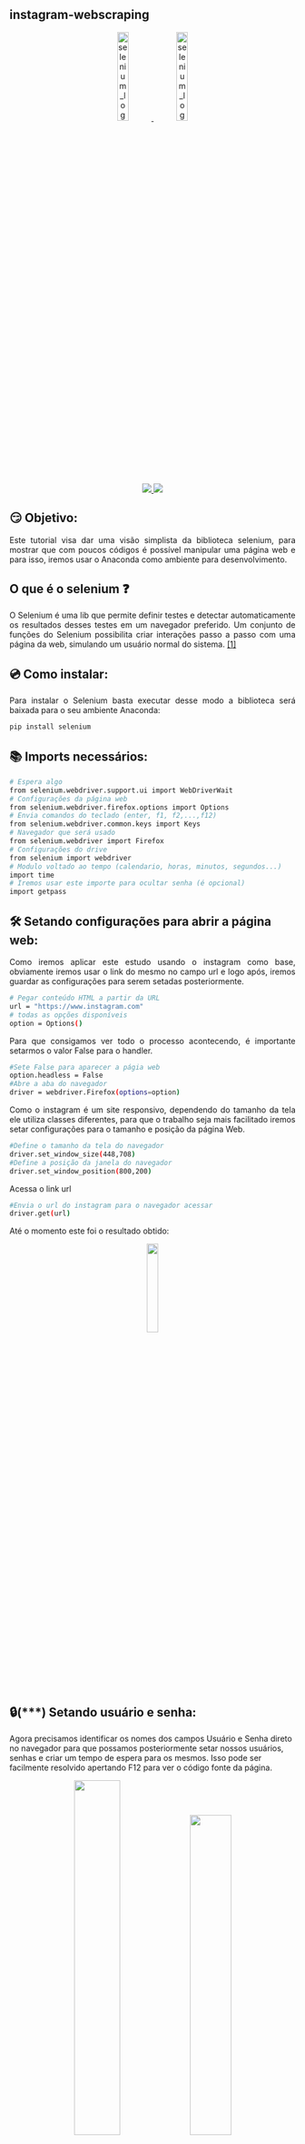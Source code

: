 ## instagram-webscraping

<p align="center">
<a href='https://www.selenium.dev/'>
<img width="20%" alt="selenium_logo_large" src="https://user-images.githubusercontent.com/42920754/82577481-6bbe7b80-9b61-11ea-997e-840983ab05fd.png">
<a/>
 <a href='https://www.anaconda.com/'>
<img width="20%" alt="selenium_logo_large" src="https://user-images.githubusercontent.com/42920754/82577832-ee473b00-9b61-11ea-85c5-58011d17b0e8.PNG">
<a/>
<p/>
 
<p align="center">
<a href="https://github.com/SeleniumHQ/selenium">
<img src="https://img.shields.io/badge/built%20with-Selenium-yellow.svg" />
</a>
<a href="https://www.python.org/">
<img src="https://img.shields.io/badge/built%20with-Python3-red.svg" />
</a>
<p/>

## 😏 Objetivo:
<p align='Justify'>
Este tutorial visa dar uma visão simplista da biblioteca selenium, para mostrar que com poucos códigos é possível manipular uma página web e para isso, iremos usar o Anaconda como ambiente para desenvolvimento.
<p/>

## O que é o selenium ❓
<p align='Justify'>
O Selenium é uma lib que permite definir testes e detectar automaticamente os resultados desses testes em um navegador preferido. Um conjunto de funções do Selenium possibilita criar interações passo a passo com uma página da web, simulando um usuário normal do sistema.
<a href='https://www.browserstack.com/guide/python-selenium-to-run-web-automation-test'>[1]<a/>
<p/>
 
## 💿 Como instalar:
<p align='Justify'>
Para instalar o Selenium basta executar desse modo a biblioteca será baixada para o seu ambiente Anaconda: <br>
<p/>

```sh
pip install selenium
```

## 📚 Imports necessários:
```sh
# Espera algo
from selenium.webdriver.support.ui import WebDriverWait
# Configurações da página web
from selenium.webdriver.firefox.options import Options
# Envia comandos do teclado (enter, f1, f2,...,f12)
from selenium.webdriver.common.keys import Keys
# Navegador que será usado
from selenium.webdriver import Firefox
# Configurações do drive
from selenium import webdriver
# Modulo voltado ao tempo (calendario, horas, minutos, segundos...)
import time
# Iremos usar este importe para ocultar senha (é opcional)
import getpass 
```

## 🛠️ Setando configurações para abrir a página web:
<p align='Justify'>
Como iremos aplicar este estudo usando o instagram como base, obviamente iremos usar o link do mesmo no campo url e logo após, iremos guardar as configurações para serem setadas posteriormente.
<p/>

```sh
# Pegar conteúdo HTML a partir da URL
url = "https://www.instagram.com"
# todas as opções disponíveis
option = Options()
```

<p align='Justify'>
Para que consigamos ver todo o processo acontecendo, é importante setarmos o valor False para o handler.
<p/>

```sh
#Sete False para aparecer a págia web
option.headless = False
#Abre a aba do navegador
driver = webdriver.Firefox(options=option)
```

<p align='Justify'>
Como o instagram é um site responsivo, dependendo do tamanho da tela ele utiliza classes diferentes, para que o trabalho seja mais facilitado iremos setar configurações para o tamanho e posição da página Web.
<p/>

```sh
#Define o tamanho da tela do navegador
driver.set_window_size(448,708)
#Define a posição da janela do navegador
driver.set_window_position(800,200)
```

<p align='Justify'>
Acessa o link url
<p/>

```sh
#Envia o url do instagram para o navegador acessar
driver.get(url)
```

Até o momento este foi o resultado obtido: <br>
<p align="center">
<img src='https://user-images.githubusercontent.com/42920754/82556741-baa7e900-9b40-11ea-9db0-68f9c434cd95.PNG' width='20%'>
<p/>


## 🔒(***) Setando usuário e senha:

Agora precisamos identificar os nomes dos campos Usuário e Senha direto no navegador para que possamos posteriormente setar nossos usuários,  senhas e criar um tempo de espera para os mesmos.
Isso pode ser facilmente resolvido apertando F12 para ver o código fonte da página.

<p align="center">
<img src='https://user-images.githubusercontent.com/42920754/82558320-c812a280-9b43-11ea-9c0d-aec58d9e037a.PNG' width='40%'>
<img src='https://user-images.githubusercontent.com/42920754/82558322-c8ab3900-9b43-11ea-8a61-74644cc5e0f3.PNG' width='38%'>
<p/>

<p align='Justify'>
Vamos primeiramente definir uma função que fará busca pelo elemento "username", para isso usamos find_element_by_name("username"), que procura tags HTML pelo nome:
<p/>

```sh
def esperar_campo(firefox):
  return driver.find_element_by_name("username")
  ```
  
<p align='Justify'>
Em seguida, usaremos o WebDriverWait(driver, 5), sendo DRIVER as configurações da página web e escolhemos 5s como o tempo de espera caso a função "espera_campo()" retornar com êxito:
<p/>

```sh
carregando = WebDriverWait(driver, 5).until(esperar_campo)
```

E por fim, iremos completar os campos usuário e senha:
<br>
Para isso, e iremos usar as funções 

   <ul> 
        <li>driver.find_element_by_name() -> Encontrar o campo especificado com o nome. </li> 
        <li>clear() -> Apagar qualquer dado que esteja contido no campo.</li> 
        <li>send_keys() -> Envia a string para o campo encontrado.</li> 
    </ul>
    

Ficando do seguinte modo para o campo usuário.
 
```sh
# Insere usuário no campo
name_campo = driver.find_element_by_name("username")
name_campo.clear()
name_campo.send_keys("Coloque aqui o seu usuário")
```

O mesmo se repete para o campo password.

```sh
# Insere senha no campo
senha_campo = driver.find_element_by_name("password")
senha_campo.clear()
senha_campo.send_keys("Coloque aqui a sua senha")
```
E por fim aperta ENTER para entrar no instagram

```sh
senha_campo.send_keys(Keys.ENTER)
```

<h4> Desse modo, conseguimos obter o seguinte resultado: <h4/>

<br>
<img src='https://user-images.githubusercontent.com/42920754/82576316-16ce3580-9b60-11ea-826a-2379f22ad601.gif' width='20%'>

## ❗ Retirar notificação:

<p align='Justify'>
Com o resultado a cima conseguimos perceber o surgimento de uma janela JavaScript que irá aparecer sempre que o instagram for aberto pela primeira vez na sessão. O Selenium possue métodos para fechar janelas <a href='https://www.techbeamers.com/handle-alert-popup-selenium-python/'>(pode conferir mais aqui)<a/>, porém, vamos ver como fazer isso usando as funções que usamos até o momento.

Inicialmente, precisamos pegar as referências da janela pois vamos usar xpath para seleciona-la, que nada mais é do que um conjunto de regras de sintaxe para definir partes de um documento XML, e armazenar em variáveis. <a href='http://www.macoratti.net/vb_xpath.htm'>[2]<a/>
<p/>

<p align="center">
<img src='https://user-images.githubusercontent.com/42920754/82602072-e352d180-9b86-11ea-8e2f-02762d23d2e8.PNG' width='40%'>
<img src='https://user-images.githubusercontent.com/42920754/82603081-6d4f6a00-9b88-11ea-952c-a57bcc5cd999.PNG' width='39.5%'>
<p/>

```sh
#Variáveis que vou precisar, elas trazem informações do código da página! 
dialog_box = "//div[@class='piCib']"
button_dialog_box = "//button[@class='aOOlW   HoLwm ']"
```

Após, criaremos uma função similar a função ***esperar_campo()***, e ela será chamada de ***espera_dialog()*** e irá retornar retornar uma resposta quando a dialog box carregar.

```sh
# Funcao para esperar caso a caixa de diálogo ainda não seja encontrada, e espera 5s se for.
def espera_dialog(firefox):
  return driver.find_element_by_xpath(dialog_box)
```

Espera até a função ***espera_dialog()*** retornar um resultado, significando que a caixa de dialogo carregou.

```sh
esperando_jane_dialog = WebDriverWait(driver, 10).until(espera_dialog)
```

Damos um click no botão ***"Agora não"***.

```sh
driver.find_element_by_xpath(button_dialog_box).click()
```
<p align="center">
<img src='https://user-images.githubusercontent.com/42920754/82611072-0cc72980-9b96-11ea-93d7-db3a2f04b923.gif' width='30%'>
<p/>

## 👀 Visualizar Story's:
Como já foi visto, o primeito passo é conseguir o endereço do botão de acesso aos storys e logo após, o botão para passar o story.

<img src='https://user-images.githubusercontent.com/42920754/82616860-d1802700-9ba4-11ea-9245-dc6581b51978.gif' width='30%'>

<p align="center">
Em testes, foram encontrados duas classes para os botões que precisamos, class='jZyv1  H-yu6' e @class='OE3OK ', tais classes mudam de acordo com o tamanho da tela. Sendo assim, pegaremos ambas para trabalhar mesmo não tendo necessidade já que criamos uma tela 448x708 o que significa que poderemos usar somente o @class='OE3OK '.
<p/>

```sh
#Variáveis do tamanho da tela
window_big = "//button[@class='jZyv1  H-yu6']"
window_little = "//button[@class='OE3OK ']"
```

O selenium possue um método chamado Click() utilizado, como o próprio nome já diz, para dar Click em um elemento. Iremos utilizar esse método para abrir os storys.

```sh
# Procedimento: Aperta para abrir um story
def open_story ():
    try:
     #Tela Reduzida
     driver.find_element_by_xpath(window_little).click()
    except:
     #Tela Maximizada   
     driver.find_element_by_xpath(window_big).click()
```
Agora, temos um botão que podemos usar para abrir os storys:

```sh
#Abre o story
open_story()
```

Agora, por que não criamos uma função para ir passando os storys enquanto a janela de story estiver aberta ?
Pode parecer totalmente inútil, mas para algumas pessoas pode vir a ser útil.
Para isso, pegamos a referência a página do story para saber quando estamos ou não dentro de um story e do botão de passar visto anteriormente.

```sh
#window_story: Diz se os story's ainda estão abertos
window_story ="//section[@class='_8XqED  carul']"
#button_story_pass: É o endereço do botão para passar o story
button_story_pass ="//button[@class='ow3u_']"
```
Criamos um laço de repetição que recebe diretamente o valor True, para fazer o processo indefinidamente. 
"Enquanto tiver story, tente apertar o botão para passar e espere 0.2seg, se der erro, espere 1seg e abra novamente o story."

```sh
#Abre os story's e vai passando
while(True):
    # Enquanto ainda tiver story, tente apertar no botão, se der erro, espere
    try:
        while(driver.find_element_by_xpath(window_story)):
            driver.find_element_by_xpath(button_story_pass).click()
            time.sleep(0.2)
    except Exception as e:
        time.sleep(1)
        #espera_story_func(firefox)
        #esperando_story = WebDriverWait(driver, 5).until(espera_story_func)
        open_story()
```
**Este é o resultado do programa em execução:**
<p align="center">
<img src='https://user-images.githubusercontent.com/42920754/82492237-3e6bc200-9abc-11ea-8213-ede82c7504db.gif' width='40%'>
<p/>

## ❤️ Curte automaticamente publicações no instagram:

Para esta funcionalidade nos precisamos compreender um pouco melhor o funcionamento do instagram.


```sh
def curte_publicacoes():
    for i in range(1,9):
        try:
            driver.find_element_by_css_selector("article._8Rm4L:nth-child(1n) > div:nth-child(3) > section:nth-child(1) > span:nth-child(1) > button:nth-child(1) > svg:nth-child(1)[aria-label='Curtir']").click()
        except Exception as e:
            pass
```

```sh    
#Desde página
aux = 1
while(True):
    aux += 100
    driver.execute_script(f'window.scrollTo(0,{aux})')
    curte_publicacoes()            
```

<p align="center">
<img src='https://user-images.githubusercontent.com/42920754/82489811-9e606980-9ab8-11ea-93f2-ffed391c5c37.gif' width='40%'>
<p/>

## :memo: License

This project is under the MIT license. See the [LICENSE](https://github.com/gusoliveira/webscraping-instagram/blob/master/LICENSE) for more information.

Made with by gusoliveira21 :wave: [Get in touch!](https://www.linkedin.com/in/gustavo-dami%C3%A3o-magina-de-oliveira-492b0015b/)


## ☕ Donation

Se este projeto lhe ajudou de alguma forma não esqueça de contribuir para o café desse dev! :)

[![paypal](https://www.paypalobjects.com/en_US/i/btn/btn_donateCC_LG.gif)](https://www.paypal.com/cgi-bin/webscr?cmd=_s-xclick&hosted_button_id=P87GHQLSDSJU2&source=url)
